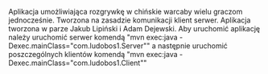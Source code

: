 Aplikacja umożliwiająca rozgrywkę w chińskie warcaby wielu graczom jednocześnie. Tworzona na zasadzie komunikacji klient serwer.
Aplikacja tworzona w parze Jakub Lipiński i Adam Dejewski.
Aby uruchomić aplikację należy uruchomić serwer komendą "mvn exec:java -Dexec.mainClass="com.ludobos1.Server"" a następnie uruchomić poszczególnych klientów komendą "mvn exec:java -Dexec.mainClass="com.ludobos1.Client""

